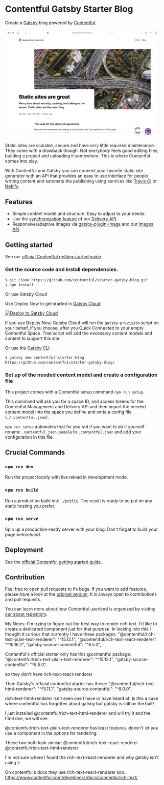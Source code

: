 # Contentful Gatsby Starter Blog

Create a [Gatsby](http://gatsbyjs.com/) blog powered by [Contentful](https://www.contentful.com).

![An article page of the starter blog](./screenshot.png "An article page of the starter blog")

Static sites are scalable, secure and have very little required maintenance. They come with a drawback though. Not
everybody feels good editing files, building a project and uploading it somewhere. This is where Contentful comes into
play.

With Contentful and Gatsby you can connect your favorite static site generator with an API that provides an easy to use
interface for people writing content and automate the publishing using services like [Travis CI](https://travis-ci.org/)
or [Netlify](https://www.netlify.com/).

## Features

- Simple content model and structure. Easy to adjust to your needs.
- Use
  the [synchronization feature](https://www.contentful.com/developers/docs/references/content-delivery-api/#/reference/synchronization)
  of our [Delivery API](https://www.contentful.com/developers/docs/references/content-delivery-api/).
- Responsive/adaptive images via [gatsby-plugin-image](https://www.gatsbyjs.org/packages/gatsby-plugin-image/) and
  our [Images API](https://www.contentful.com/developers/docs/references/content-delivery-api/#/reference/synchronization/initial-synchronization-of-entries-of-a-specific-content-type).

## Getting started

See
our [official Contentful getting started guide](https://www.contentful.com/developers/docs/tutorials/general/get-started/).

### Get the source code and install dependencies.

```
$ git clone https://github.com/contentful/starter-gatsby-blog.git
$ npm install
```

Or use Gatsby Cloud

Use Deploy Now to get started in [Gatsby Cloud](https://gatsbyjs.com/products/cloud):

[<img src="https://www.gatsbyjs.com/deploynow.png" alt="Deploy to Gatsby Cloud">](https://www.gatsbyjs.com/dashboard/deploynow?url=https://github.com/contentful/starter-gatsby-blog)

If you use Deploy Now, Gatsby Cloud will run the `gatsby-provision` script on your behalf, if you choose, after you
Quick Connected to your empty Contentful Space. That script will add the necessary content models and content to support
this site.

Or use the [Gatsby CLI](https://www.npmjs.com/package/gatsby-cli).

```
$ gatsby new contentful-starter-blog https://github.com/contentful/starter-gatsby-blog/
```

### Set up of the needed content model and create a configuration file

This project comes with a Contentful setup command `npm run setup`.

This command will ask you for a space ID, and access tokens for the Contentful Management and Delivery API and then
import the needed content model into the space you define and write a config file (`./.contentful.json`).

`npm run setup` automates that for you but if you want to do it yourself rename `.contentful.json.sample`
to `.contentful.json` and add your configuration in this file.

## Crucial Commands

### `npm run dev`

Run the project locally with live reload in development mode.

### `npm run build`

Run a production build into `./public`. The result is ready to be put on any static hosting you prefer.

### `npm run serve`

Spin up a production-ready server with your blog. Don't forget to build your page beforehand.

## Deployment

See
the [official Contentful getting started guide](https://www.contentful.com/developers/docs/tutorials/general/get-started/).

## Contribution

Feel free to open pull requests to fix bugs. If you want to add features, please have a look at
the [original version](https://github.com/contentful-userland/gatsby-contentful-starter). It is always open to
contributions and pull requests.

You can learn more about how Contentful userland is organized by
visiting [our about repository](https://github.com/contentful-userland/about).

My Notes:
I'm trying to figure out the best way to render rich text. I'd
like to create a dedicated component just for that purpose.
In looking into this I thought it curious that currently
I have these packages:
"@contentful/rich-text-plain-text-renderer": "^15.12.1",
"@contentful/rich-text-react-renderer": "^15.16.2",
"gatsby-source-contentful": "^8.5.0",

Contentful's official starter only has this @contentful package:
"@contentful/rich-text-plain-text-renderer": "^15.12.1",
"gatsby-source-contentful": "^8.5.0",

so they don't have rich-text-react-renderer

Then Gatsby's official contentful starter has these:
"@contentful/rich-text-html-renderer": "^15.11.1",
"gatsby-source-contentful": "^8.0.0",

rich-text-html-renderer isn't even one I have or have heard of.
Is this a case where contentful has forgotten about gatsby but
gatsby is still on the ball?

I just installed @contentful/rich-text-html-renderer and will try it
and the html one, we will see.

@contentful/rich-text-plain-text-renderer has least features.
doesn't let you use a component in the options for rendering.

These two both look similar:
@contentful/rich-text-react-renderer
@contentful/rich-text-html-renderer

I'm not sure where I found the rich-text-react-renderer and why
gatsby isn't using it

On contentful's docs they use rich-text-react-renderer soo..
https://www.contentful.com/developers/docs/concepts/rich-text/